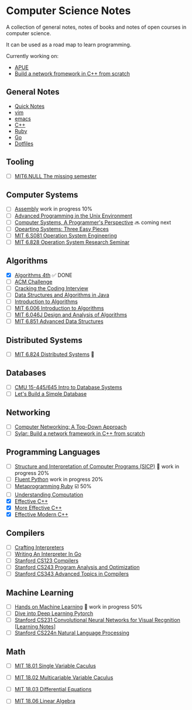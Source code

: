 # Computer Science Notes

A collection of general notes, notes of books and notes of open courses in computer science. 

It can be used as a road map to learn programming.

Currently working on: 
- [APUE](./APUE)
- [Build a network fromework in C++ from scratch](https://github.com/alfmunny/wille)

## General Notes

- [Quick Notes](./Notes/quick-notes.md)
- [vim](./Notes/vim.md)
- [emacs](./Notes/emacs.md)
- [C++](./Notes/C++.md)
- [Ruby](./Notes/ruby.md)
- [Go](./Notes/go.md)
- [Dotfiles](./Notes/dotfiles.md)

## Tooling

- [ ] [MIT6.NULL The missing semester](https://missing.csail.mit.edu)

## Computer Systems

- [ ] [Assembly](./assembly) work in progress 10%
- [ ] [Advanced Programming in the Unix Environment](./APUE)
- [ ] [Computer Systems, A Programmer's Perspective](./Computer-Systems-A-Programmers-Perspective) :soon: coming next
- [ ] [Opearting Systems: Three Easy Pieces](./Operating-Systems-Three-Easy-Steps)
- [ ] [MIT 6.S081 Operation System Engineering](https://github.com/alfmunny/MIT6.828-Operation-System-Engineering)
- [ ] [MIT 6.828 Operation System Research Seminar](https://abelay.github.io/6828seminar/index.html)

## Algorithms

- [X] [Algorithms 4th](algorithms-4th) :white_check_mark: DONE
- [ ] [ACM Challenge](ACM-Challenge)
- [ ] [Cracking the Coding Interview](cracking-the-coding-interview)
- [ ] [Data Structures and Algorithms in Java](data-structures-and-algorithms-in-java)
- [ ] [Introduction to Algorithms](Introduction-to-Algorithms)
- [ ] [MIT 6.006 Introduction to Algorithms](https://courses.csail.mit.edu/6.006/fall11/notes.shtml)
- [ ] [MIT 6.046J Design and Analysis of Algorithms](https://ocw.mit.edu/courses/electrical-engineering-and-computer-science/6-046j-design-and-analysis-of-algorithms-spring-2015/)
- [ ] [MIT 6.851 Advanced Data Structures](https://courses.csail.mit.edu/6.851/)

## Distributed Systems

- [ ] [MIT 6.824 Distributed Systems](https://github.com/alfmunny/MIT6.824-Distributed-Systems) :construction:

## Databases

- [ ] [CMU 15-445/645 Intro to Database Systems](./Intro-To-Database-Systems)
- [ ] [Let's Build a Simple Database](https://github.com/cstack/db_tutorial)

## Networking

- [ ] [Computer Networking: A Top-Down Approach](./Computer-Networking-A-Top-Down-Approach)
- [ ] [Sylar: Build a network framework in C++ from scratch](https://github.com/alfmunny/wille)

## Programming Languages

- [ ] [Structure and Interpretation of Computer Programs (SICP)](./structure-and-interpretation-of-computer-programs) :construction: work in progress 20%
- [ ] [Fluent Python](./fluent-python) work in progress 20%
- [ ] [Metaprogramming Ruby](./Metaprogramming-Ruby) :ballot_box_with_check: 50%
- [ ] [Understanding Computation](./Understanding-Computation)
- [X] [Effective C++](./effective-c++) 
- [X] [More Effective C++](./more-effective-c++)
- [X] [Effective Modern C++](./effective-modern-c++)

## Compilers

- [ ] [Crafting Interpreters](./Crafting-Interpreters)
- [ ] [Writing An Interpreter In Go](./Writing-An-Interpreter-In-Go)
- [ ] [Stanford CS123 Compilers](http://web.stanford.edu/class/cs143/)
- [ ] [Stanford CS243 Program Analysis and Optimization](http://web.stanford.edu/class/cs243/) 
- [ ] [Stanford CS343 Advanced Topics in Compilers](http://web.stanford.edu/class/cs343/)

## Machine Learning

- [ ] [Hands on Machine Learning](https://github.com/alfmunny/Hands-On-Machine-Learning/) :construction: work in progress 50%
- [ ] [Dive into Deep Learning Pytorch](https://github.com/alfmunny/DiveIntoDLPyTorch/)
- [ ] [Stanford CS231 Convolutional Neural Networks for Visual Recgnition](http://cs231n.stanford.edu/) [[Learning Notes](https://github.com/alfmunny/CS231n-CNN)]
- [ ] [Stanford CS224n Natural Language Processing](http://web.stanford.edu/class/cs224n)

## Math

- [ ] [MIT 18.01 Single Variable Caculus](https://ocw.mit.edu/courses/mathematics/18-01-single-variable-calculus-fall-2006/)
- [ ] [MIT 18.02 Multicariable Variable Caculus](https://ocw.mit.edu/courses/mathematics/18-02-multivariable-calculus-fall-2007/)
- [ ] [MIT 18.03 Differential Equations](https://ocw.mit.edu/courses/mathematics/18-03-differential-equations-spring-2010/)
- [ ] [MIT 18.06 Linear Algebra](https://ocw.mit.edu/courses/mathematics/18-06-linear-algebra-spring-2010/)

